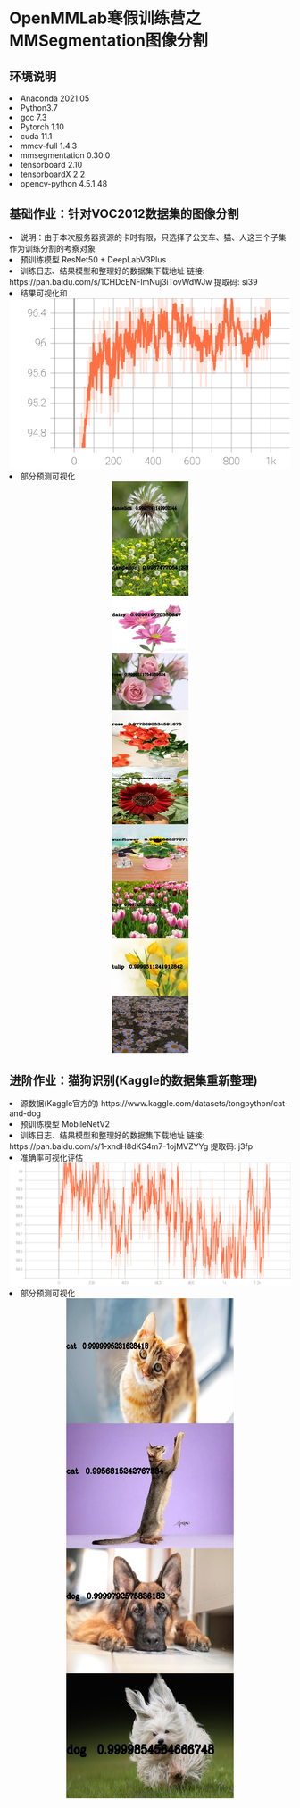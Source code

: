 # OpenMMLab寒假训练营之MMSegmentation图像分割
## 环境说明  
<li>Anaconda 2021.05  
<li>Python3.7
<li>gcc 7.3
<li>Pytorch 1.10 
<li>cuda 11.1
<li>mmcv-full 1.4.3 
<li>mmsegmentation  0.30.0  
<li>tensorboard  2.10  
<li>tensorboardX 2.2  
<li>opencv-python  4.5.1.48  
  

## 基础作业：针对VOC2012数据集的图像分割
<li>  说明：由于本次服务器资源的卡时有限，只选择了公交车、猫、人这三个子集作为训练分割的考察对象
<li> 预训练模型 ResNet50 +  DeepLabV3Plus

<li> 训练日志、结果模型和整理好的数据集下载地址  
    链接: https://pan.baidu.com/s/1CHDcENFlmNuj3iTovWdWJw 提取码: si39 
    
<li>结果可视化和</li>  

<div align=center><img src="https://github.com/Brian417-cup/OpenMMLabCamp/blob/classification/flower/visualize_and_prediction/accuracy.svg" alt="flower_classification"/></div>   

<li>部分预测可视化  
<div align=center><img src="https://github.com/Brian417-cup/OpenMMLabCamp/blob/classification/flower/visualize_and_prediction/predict_img_combine/combine_result.jpg" alt="flower_classification"/></div>  

##  进阶作业：猫狗识别(Kaggle的数据集重新整理)
<li>源数据(Kaggle官方的)  https://www.kaggle.com/datasets/tongpython/cat-and-dog  

<li>预训练模型  MobileNetV2  

<li>训练日志、结果模型和整理好的数据集下载地址  
    链接: https://pan.baidu.com/s/1-xndH8dKS4m7-1ojMVZYYg 提取码: j3fp  
    
<li>准确率可视化评估  
<div align=center><img src="https://github.com/Brian417-cup/OpenMMLabCamp/blob/classification/cat_and_dog/visualize_and_prediction/accuracy.svg" alt="dog_cat_classification"/></div>  

<li>部分预测可视化  
<div align=center><img src="https://github.com/Brian417-cup/OpenMMLabCamp/blob/classification/cat_and_dog/visualize_and_prediction/predict_img_combine/combine_result.jpg" alt="dog_cat_classification"/></div>  
